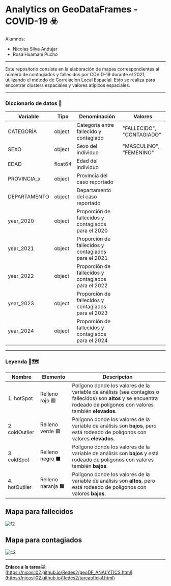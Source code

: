 # Analytics on GeoDataFrames - COVID-19 ☣️

Alumnos:
* Nicolas Silva Andujar
* Rosa Huamaní Pucho

---------------------------------------------------------------------------

Este repositorio consiste en la elaboración de mapas correspondientes al número de contagiados y fallecidos por COVID-19 durante el 2021, utilizando el método de Correlación Local Espacial. Esto se realiza para encontrar clusters espaciales y valores atípicos espaciales.

---------------------------------------

### **Diccionario de datos** 📍

| **Variable**     | **Tipo**     | **Denominación**                            | **Valores**                               |
|--------------|----------|-----------------------------------------|---------------------------------------|
|   CATEGORÍA   | object | Categoría entre fallecido y contagiado                |            "FALLECIDO", "CONTAGIADO"                           |
|   SEXO   | object | Sexo del individuo                |              "MASCULINO", "FEMENINO"                         |
|   EDAD   | float64 | Edad del individuo                 |                                       |
|    PROVINCIA_x   | object | Provincia del caso reportado                                |                               |
|   DEPARTAMENTO   | object | Departamento del caso reportado                 |                                       |
|   year_2020   | object | Proporción de fallecidos y contagiados para el 2020                |                                       |
|   year_2021   | object | Proporción de fallecidos y contagiados para el 2021                  |                                       |
|   year_2022   | object | Proporción de fallecidos y contagiados para el 2022                 |                                       |
|   year_2023  | object | Proporción de fallecidos y contagiados para el 2023                  |                                       |
|   year_2024   | object | Proporción de fallecidos y contagiados para el 2024                |                                       |

__________

### **Leyenda** 🧭🗺️

| Nombre        | Elemento         | Descripción                                                                                                                              |
|---------------|------------------|------------------------------------------------------------------------------------------------------------------------------------------|
| 1. hotSpot    | Relleno rojo 🟥   | Polígono donde los valores de la variable de análisis (sea contagios o fallecidos) son **altos** y se encuentra rodeado de polígonos con valores también **elevados**. |
| 2. coldOutlier| Relleno verde 🟩 | Polígono donde los valores de la variable de análisis son **bajos**, pero está rodeado de polígonos con valores **elevados**.                    |
| 3. coldSpot   | Relleno negro ⬛ | Polígono donde los valores de la variable de análisis son **bajos** y está rodeado de polígonos con valores también **bajos**.                   |
| 4. hotOutlier | Relleno naranja 🟧 | Polígono donde los valores de la variable de análisis son **altos**, pero está rodeado de polígonos con valores **bajos**.                       |

Mapa para fallecidos 
---
![f2](https://github.com/user-attachments/assets/70ef8901-2f30-493f-a15f-9b3441762743)

Mapa para contagiados
---
![c2](https://github.com/user-attachments/assets/a5a8715a-fdaa-4119-b3bc-7264391dcc0d)

___

**Enlace a la tarea**😺: [https://nicosil02.github.io/Redes2/geoDF_ANALYTICS.html](https://nicosil02.github.io/Redes2/tareaoficial.html)



